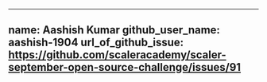 
---
name: Aashish Kumar
github_user_name: aashish-1904
url_of_github_issue: https://github.com/scaleracademy/scaler-september-open-source-challenge/issues/91
---
